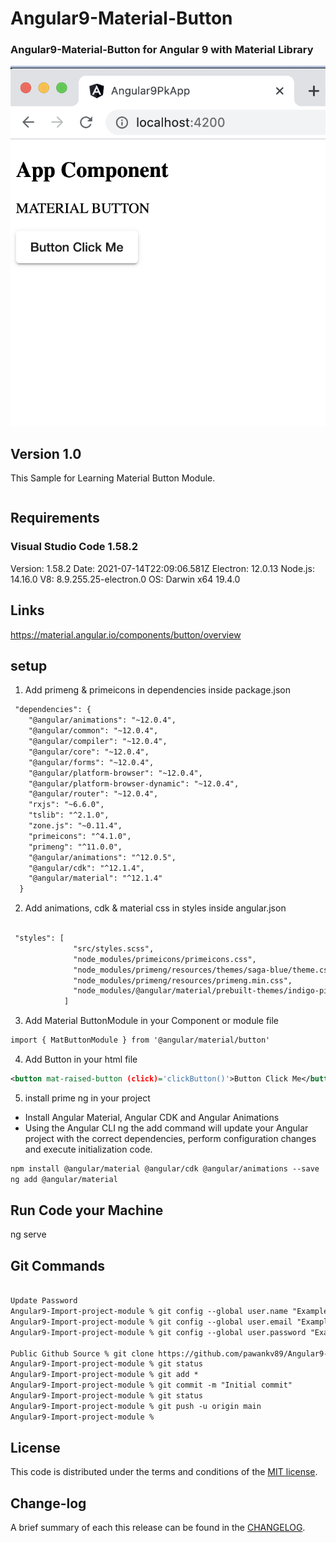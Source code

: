 # Angular9-Material-Button

### Angular9-Material-Button for Angular 9 with Material Library

![](https://github.com/pawankv89/Angular9-Material-Button/blob/main/images/screen_1.png)

## Version 1.0
This Sample for Learning Material Button Module.

```xml

```

## Requirements

### Visual Studio Code 1.58.2

Version: 1.58.2
Date: 2021-07-14T22:09:06.581Z
Electron: 12.0.13
Node.js: 14.16.0
V8: 8.9.255.25-electron.0
OS: Darwin x64 19.4.0

## Links

https://material.angular.io/components/button/overview

## setup

1) Add primeng & primeicons in dependencies inside package.json

```xml
 "dependencies": {
    "@angular/animations": "~12.0.4",
    "@angular/common": "~12.0.4",
    "@angular/compiler": "~12.0.4",
    "@angular/core": "~12.0.4",
    "@angular/forms": "~12.0.4",
    "@angular/platform-browser": "~12.0.4",
    "@angular/platform-browser-dynamic": "~12.0.4",
    "@angular/router": "~12.0.4",
    "rxjs": "~6.6.0",
    "tslib": "^2.1.0",
    "zone.js": "~0.11.4",
    "primeicons": "^4.1.0",
    "primeng": "^11.0.0",
    "@angular/animations": "^12.0.5",
    "@angular/cdk": "^12.1.4",
    "@angular/material": "^12.1.4"
  }
  ```

2) Add animations, cdk & material css in styles inside angular.json

```xml

 "styles": [
              "src/styles.scss",
              "node_modules/primeicons/primeicons.css",
              "node_modules/primeng/resources/themes/saga-blue/theme.css",
              "node_modules/primeng/resources/primeng.min.css",
              "node_modules/@angular/material/prebuilt-themes/indigo-pink.css"
            ]
```

3) Add Material ButtonModule in your Component or module file

```xml
import { MatButtonModule } from '@angular/material/button'
```

4) Add Button in your html file

```xml
<button mat-raised-button (click)='clickButton()'>Button Click Me</button>
```
5) install prime ng in your project

- Install Angular Material, Angular CDK and Angular Animations
- Using the Angular CLI ng the add command will update your Angular project with the correct dependencies, perform configuration changes and execute initialization code.
```xml
npm install @angular/material @angular/cdk @angular/animations --save
ng add @angular/material
```

## Run Code your Machine

ng serve

## Git Commands

```xml

Update Password
Angular9-Import-project-module % git config --global user.name "Example_Name"
Angular9-Import-project-module % git config --global user.email "Example_EMAIL"
Angular9-Import-project-module % git config --global user.password "Example_PASSWORD"

Public Github Source % git clone https://github.com/pawankv89/Angular9-Material-Button.git
Angular9-Import-project-module % git status
Angular9-Import-project-module % git add *
Angular9-Import-project-module % git commit -m "Initial commit"
Angular9-Import-project-module % git status
Angular9-Import-project-module % git push -u origin main
Angular9-Import-project-module % 
```

## License

This code is distributed under the terms and conditions of the [MIT license](LICENSE).

## Change-log

A brief summary of each this release can be found in the [CHANGELOG](CHANGELOG.mdown). 
